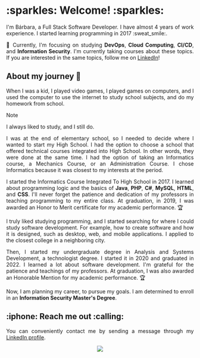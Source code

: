 <h1> :sparkles: Welcome! :sparkles: </h1>
<p align="justify">I'm Bárbara, a Full Stack Software Developer. I have almost 4 years of work experience. I started learning programming in 2017 :sweat_smile:.</p>
<p align="justify"> 🎯 Currently, I'm focusing on studying <b>DevOps</b>, <b>Cloud Computing</b>, <b>CI/CD</b>, and <b>Information Security</b>. I'm currently taking courses about these topics. If you are interested in the same topics, follow me on <a href="https://www.linkedin.com/in/barbaraport/">LinkedIn</a>!</p>

<h2> About my journey 🚀 </h2>

<p align="justify">When I was a kid, I played video games, I played games on computers, and I used the computer to use the internet to study school subjects, and do my homework from school. </p>

> [!NOTE]
> I always liked to study, and I still do.

<p align="justify">I was at the end of elementary school, so I needed to decide where I wanted to start my High School. I had the option to choose a school that offered technical courses integrated into High School. In other words, they were done at the same time. I had the option of taking an Informatics course, a Mechanics Course, or an Administration Course. I chose Informatics because it was closest to my interests at the period.</p>

<p align="justify">I started the Informatics Course Integrated To High School in 2017. I learned about programming logic and the basics of <b>Java</b>, <b>PHP</b>, <b>C#</b>, <b>MySQL</b>, <b>HTML</b>, and <b>CSS</b>. I'll never forget the patience and dedication of my professors in teaching programming to my entire class. At graduation, in 2019, I was awarded an Honor to Merit certificate for my academic performance. 🏆</p>

<p align="justify">I truly liked studying programming, and I started searching for where I could study software development. For example, how to create software and how it is designed, such as desktop, web, and mobile applications. I applied to the closest college in a neighboring city.</p>

<p align="justify">Then, I started my undergraduate degree in Analysis and Systems Development, a technologist degree. I started it in 2020 and graduated in 2022. I learned a lot about software development. I'm grateful for the patience and teachings of my professors. At graduation, I was also awarded an Honorable Mention for my academic performance.  🏆</p>

<p align="justify">Now, I am planning my career, to pursue my goals. I am determined to enroll in an <b>Information Security Master's Degree</b>.</p>

<h2> :iphone: Reach me out :calling: </h1>
  <p align="justify">You can conveniently contact me by sending a message through my <a href="https://www.linkedin.com/in/barbaraport/">LinkedIn profile</a>.
</p>

<p align="center">
  <a href="https://www.linkedin.com/in/barbaraport/">
    <img src="https://img.shields.io/badge/LinkedIn-0077B5?style=for-the-badge&logo=linkedin&logoColor=white"/>
  </a>
</p>
